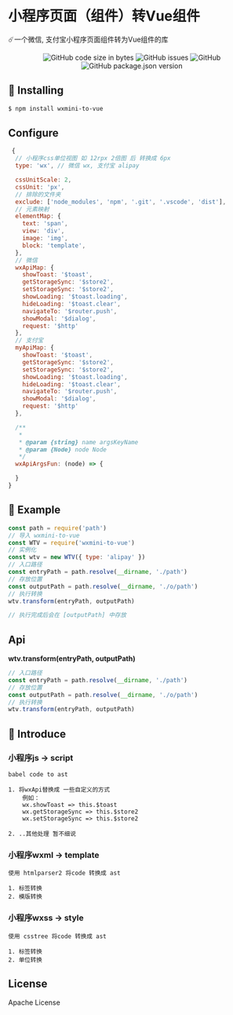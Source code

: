 # 小程序页面（组件）转Vue组件

☄️一个微信, 支付宝小程序页面组件转为Vue组件的库

<p align="center">
    <img alt="GitHub code size in bytes" src="https://img.shields.io/github/languages/code-size/notbucai/wxmini-to-vue">
    <img alt="GitHub issues" src="https://img.shields.io/github/issues/notbucai/wxmini-to-vue">
    <img alt="GitHub" src="https://img.shields.io/github/license/notbucai/wxmini-to-vue">
    <img alt="GitHub package.json version" src="https://img.shields.io/github/package-json/v/notbucai/wxmini-to-vue">
</p>


## 🤪 Installing

```bash
$ npm install wxmini-to-vue
```


##  Configure


```js
 {
  // 小程序css单位视图 如 12rpx 2倍图 后 转换成 6px
  type: 'wx', // 微信 wx, 支付宝 alipay

  cssUnitScale: 2,
  cssUnit: 'px',
  // 排除的文件夹
  exclude: ['node_modules', 'npm', '.git', '.vscode', 'dist'],
  // 元素映射
  elementMap: {
    text: 'span',
    view: 'div',
    image: 'img',
    block: 'template',
  },
  // 微信
  wxApiMap: {
    showToast: '$toast',
    getStorageSync: '$store2',
    setStorageSync: '$store2',
    showLoading: '$toast.loading',
    hideLoading: '$toast.clear',
    navigateTo: '$router.push',
    showModal: '$dialog',
    request: '$http'
  },
  // 支付宝
  myApiMap: {
    showToast: '$toast',
    getStorageSync: '$store2',
    setStorageSync: '$store2',
    showLoading: '$toast.loading',
    hideLoading: '$toast.clear',
    navigateTo: '$router.push',
    showModal: '$dialog',
    request: '$http'
  },

  /**
   *
   * @param {string} name argsKeyName
   * @param {Node} node Node
   */
  wxApiArgsFun: (node) => {

  }
}
```

## 🤔 Example

```javascript
const path = require('path')
// 导入 wxmini-to-vue
const WTV = require('wxmini-to-vue')
// 实例化
const wtv = new WTV({ type: 'alipay' })
// 入口路径
const entryPath = path.resolve(__dirname, './path')
// 存放位置
const outputPath = path.resolve(__dirname, './o/path')
// 执行转换
wtv.transform(entryPath, outputPath)

// 执行完成后会在 [outputPath] 中存放
```

## Api

**wtv.transform(entryPath, outputPath)**

```javascript
// 入口路径
const entryPath = path.resolve(__dirname, './path')
// 存放位置
const outputPath = path.resolve(__dirname, './o/path')
// 执行转换
wtv.transform(entryPath, outputPath)
```

## 🥳 Introduce

### 小程序js -> script
```
babel code to ast

1. 将wxApi替换成 一些自定义的方式
    例如：
    wx.showToast => this.$toast
    wx.getStorageSync => this.$store2
    wx.setStorageSync => this.$store2

2. ..其他处理 暂不细说
```
### 小程序wxml -> template
```
使用 htmlparser2 将code 转换成 ast

1. 标签转换
2. 模版转换
```
### 小程序wxss -> style
```
使用 csstree 将code 转换成 ast

1. 标签转换
2. 单位转换
```



## License


 Apache License